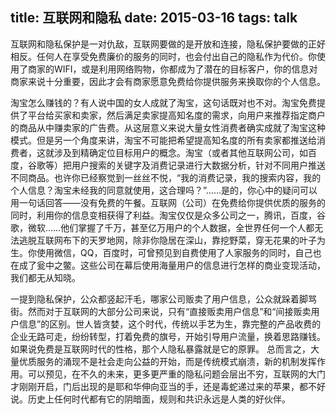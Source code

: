 title: 互联网和隐私
date: 2015-03-16
tags: talk
---

互联网和隐私保护是一对仇敌，互联网要做的是开放和连接，隐私保护要做的正好相反。任何人在享受免费廉价的服务的同时，也会付出自己的隐私作为代价。你使用了商家的WIFI，或是利用网络购物，你都成为了潜在的目标客户，你的信息对商家来说十分重要，因此才会有商家愿意免费给你提供服务来换取你的个人信息。

<!--more-->

淘宝怎么赚钱的？有人说中国的女人成就了淘宝，这句话既对也不对。淘宝免费提供了平台给买家和卖家，然后满足卖家提高知名度的需求，向用户来推荐指定商户的商品从中赚卖家的广告费。从这层意义来说大量女性消费者确实成就了淘宝这种模式。但是另一个角度来讲，淘宝不可能把希望提高知名度的所有卖家都推送给消费者，这就涉及到精确定位目标用户的概念。淘宝（或者其他互联网公司，如百度，谷歌等）把用户搜索的关键字及消费记录进行大数据分析，针对不同用户推送不同商品。也许你已经察觉到一丝丝不悦，“我的消费记录，我的搜索内容，我的个人信息？淘宝未经我的同意就使用，这合理吗？”……是的，你心中的疑问可以用一句话回答——没有免费的午餐。互联网（公司）在免费给你提供优质的服务的同时，利用你的信息变相获得了利益。淘宝仅仅是众多公司之一，腾讯，百度，谷歌，微软……他们掌握了千万，甚至亿万用户的个人数据，全世界任何一个人都无法逃脱互联网布下的天罗地网，除非你隐居在深山，靠挖野菜，穿无花果的叶子为生。你使用微信，QQ，百度时，可曾预见到自费使用了人家服务的同时，自己也在成了瓮中之鳖。这些公司在幕后使用海量用户的信息进行怎样的商业变现活动，我们都无从知晓。

一提到隐私保护，公众都竖起汗毛，哪家公司贩卖了用户信息，公众就跺着脚骂街。然而对于互联网的大部分公司来说，只有“直接贩卖用户信息”和“间接贩卖用户信息”的区别。世人皆贪婪，这个时代，传统以手艺为生，靠完整的产品收费的企业无路可走，纷纷转型，打着免费的旗号，开始引导用户流量，换着思路赚钱。如果说免费是互联网时代的性格，那个人隐私暴露就是它的原罪。
总而言之，大量优质服务的涌现不是社会走向公益的开始，而是传统模式崩溃，新的机制发挥作用。可以预见，在不久的未来，更多更严重的隐私问题会层出不穷，互联网的大门才刚刚开启，门后出现的是耶和华伸向亚当的手，还是毒蛇递过来的苹果，都不好说。历史上任何时代都有它的阴暗面，规则和共识永远是人类的好伙伴。


